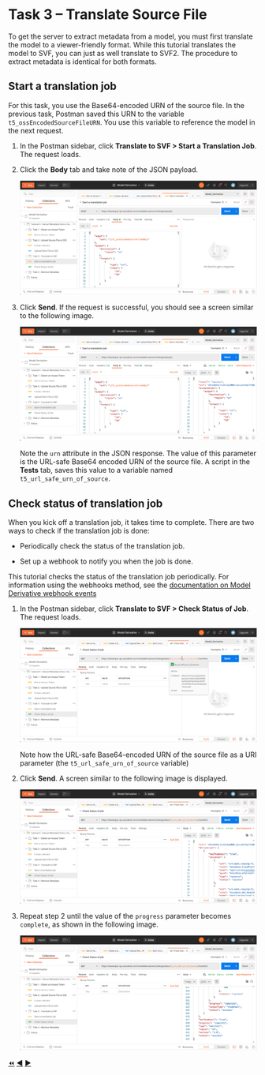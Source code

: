 # Task 3 – Translate Source File

To get the server to extract metadata from a model, you must first translate the model to a viewer-friendly format. While this tutorial translates the model to SVF, you can just as well translate to SVF2.  The procedure to extract metadata is identical for both formats.

## Start a translation job

For this task, you use the Base64-encoded URN of the source file. In the previous task, Postman saved this URN to the variable `t5_ossEncodedSourceFileURN`. You use this variable to reference the model in the next request.

1. In the Postman sidebar, click **Translate to SVF > Start a Translation Job**. The request loads.

2. Click the **Body** tab and take note of the JSON payload.

    ![Create Translation Job JSON Payload](../images/task3-translation_job_json_payload.png "Create Translation Job JSON Payload")

3. Click **Send**. If the request is successful, you should see a screen similar to the following image.

    ![Successful Submission of Translation Job](../images/task3-translation_job_successfull_submission.png "Successful Submission of Translation Job")

    Note the `urn` attribute in the JSON response. The value of this parameter is the URL-safe Base64 encoded URN of the source file. A script in the **Tests** tab, saves this value to a variable named `t5_url_safe_urn_of_source`.

## Check status of translation job

When you kick off a translation job, it takes time to complete. There are two ways to check if the translation job is done:

- Periodically check the status of the translation job.

- Set up a webhook to notify you when the job is done.

This tutorial checks the status of the translation job periodically. For information using the webhooks method, see the [documentation on Model Derivative webhook events](https://forge.autodesk.com/en/docs/webhooks/v1/reference/events/model_derivative_events)

1. In the Postman sidebar, click **Translate to SVF > Check Status of Job**. The request loads.

   ![Check Status of Job](../images/task3-check_status_of_job.png "Check Status of Job")

   Note how the URL-safe Base64-encoded URN of the source file as a URI parameter (the `t5_url_safe_urn_of_source` variable)

2. Click **Send**. A screen similar to the following image is displayed.

   ![Inprogress Job](../images/task3-inprogress_job.png "Inprogress Job")

3. Repeat step 2 until the value of the `progress` parameter becomes `complete`, as shown in the following image.

    ![Successful Job](../images/task3-sucessfull_job.png "Successful Job")



[:rewind:](../readme.md "readme.md") [:arrow_backward:](task-2.md "Previous task") [:arrow_forward:](task-4.md "Next task")
